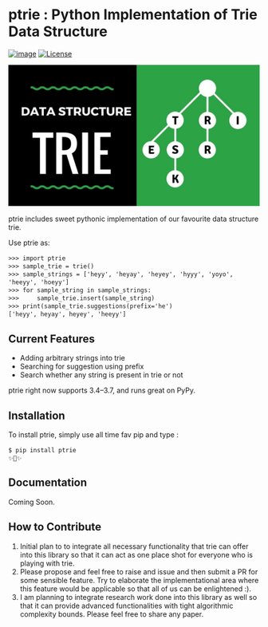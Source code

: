 ptrie : Python Implementation of Trie Data Structure
==========================

[![image](https://travis-ci.org/pranavgupta1234/ptrie.svg?branch=master)](https://github.com/pranavgupta1234/ptrie/issues)
[![License](https://img.shields.io/badge/License-Apache%202.0-blue.svg)](https://opensource.org/licenses/Apache-2.0)

![image](https://github.com/pranavgupta1234/ptrie/blob/master/img/trie.jpg)

ptrie includes sweet pythonic implementation of our favourite data structure trie.

Use ptrie as:

``` {.sourceCode .python}
>>> import ptrie
>>> sample_trie = trie()
>>> sample_strings = ['heyy', 'heyay', 'heyey', 'hyyy', 'yoyo', 'heeyy', 'hoeyy']
>>> for sample_string in sample_strings:
>>>     sample_trie.insert(sample_string)
>>> print(sample_trie.suggestions(prefix='he')
['heyy', heyay', heyey', 'heeyy']

```


Current Features
---------------

- Adding arbitrary strings into trie
- Searching for suggestion using prefix
- Search whether any string is present in trie or not

ptrie right now supports 3.4–3.7, and runs great on PyPy.

Installation
------------

To install ptrie, simply use all time fav pip and type :

``` {.sourceCode .bash}
$ pip install ptrie
✨🍰✨
```

Documentation
-------------
Coming Soon.


How to Contribute
-----------------

1.  Initial plan to to integrate all necessary functionality that trie can offer into this library so that it can act as 
    one place shot for everyone who is playing with trie.
2.  Please propose and feel free to raise and issue and then submit a PR for some sensible feature. Try to elaborate the
    implementational area where this feature would be applicable so that all of us can be enlightened :).
3.  I am planning to integrate research work done into this library as well so that it can provide advanced functionalities
    with tight algorithmic complexity bounds. Please feel free to share any paper.